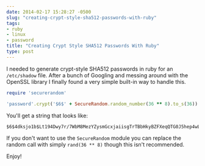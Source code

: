 ```yaml
---
date: 2014-02-17 15:28:27 -0500
slug: "creating-crypt-style-sha512-passwords-with-ruby"
tags:
- ruby
- linux
- password
title: "Creating Crypt Style SHA512 Passwords With Ruby"
type: post
---
```


I needed to generate crypt-style SHA512 passwords in ruby for an `/etc/shadow`
file. After a bunch of Googling and messing around with the OpenSSL library I
finally found a very simple built-in way to handle this.

```ruby
require 'securerandom'

'password'.crypt('$6$' + SecureRandom.random_number(36 ** 8).to_s(36))
```

You'll get a string that looks like:

```
$6$4dksjo1b$Lt194Dwy7r/7WbM8MezYZysmGcxjaiisgTrTBbHkyBZFXeqQTG0J5hep4wLM/AmYxlGNLRy0OWATLDZCqjwCk.
```

If you don't want to use the `SecureRandom` module you can replace the random
call with simply `rand(36 ** 8)` though this isn't recommended.

Enjoy!
